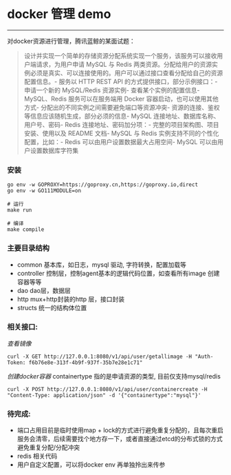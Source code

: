 # docker 管理 demo
___
 
 对docker资源进行管理，腾讯蓝鲸的某面试题：

> 设计并实现一个简单的存储资源分配系统实现一个服务，该服务可以接收用户端请求，为用户申请 MySQL 与 Redis 两类资源。分配给用户的资源实例必须是真实、可以连接使用的。用户可以通过接口查看分配给自己的资源配置信息。- 服务以 HTTP REST API 的方式提供接口，部分示例接口：- 申请一个新的 MySQL/Redis 资源实例- 查看某个实例的配置信息- MySQL、Redis 服务可以在服务端用 Docker 容器启动，也可以使用其他方式- 分配出的不同实例之间需要避免端口等资源冲突- 资源的连接、鉴权等信息应该随机生成，部分必须的信息- MySQL 连接地址、数据库名称、用户号、密码- Redis 连接地址、密码加分项：- 完整的项目架构图、项目安装、使用以及 README 文档- MySQL 与 Redis 实例支持不同的个性化配置，比如：- Redis 可以由用户设置数据最大占用空间- MySQL 可以由用户设置数据库字符集

### 安装
``` shell
go env -w GOPROXY=https://goproxy.cn,https://goproxy.io,direct
go env -w GO111MODULE=on

# 运行
make run 

# 编译
make compile
```
 
### 主要目录结构
* common 基本库，如日志，mysql 驱动, 字符转换，配置加载等
* controller 控制层，控制agent基本的逻辑代码位置，如查看所有image 创建容器等等
* dao dao层，数据层
* http mux+http封装的http 层，接口封装
* structs 统一的结构体位置

### 相关接口:
*查看镜像*
```
curl -X GET http://127.0.0.1:8080/v1/api/user/getallimage -H "Auth-Token: f6b76e8e-313f-4b9f-937f-35b7e28e1c71"
```

*创建docker容器*
containertype 指的是申请资源的类型, 目前仅支持mysql/redis
```shell
curl -X POST http://127.0.0.1:8080/v1/api/user/containercreate -H  "Content-Type: application/json" -d '{"containertype":"mysql"}'
```

###  待完成:
* 端口占用目前是临时使用map + lock的方式进行避免重复分配的，且每次重启服务会清零，后续需要找个地方存一下，或者直接通过etcd的分布式锁的方式避免重复分配/分配冲突
* redis 相关代码
* 用户自定义配置，可以将docker env 再单独拎出来传参

